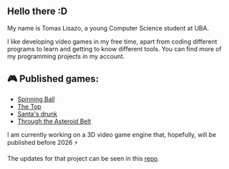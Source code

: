 ## Hello there :D

My name is Tomas Lisazo, a young Computer Science student at UBA.

I like developing video games in my free time, apart from coding different programs to learn and getting to know different tools. You can find more of my programming projects in my account.

## 🎮 Published games:

- [Spinning Ball](https://play.google.com/store/apps/details?id=t0m45DEV.SpinningBall)
- [The Top](https://cachimba-games.itch.io/the-top)
- [Santa's drunk](https://cachimba-games.itch.io/santas-drunk)
- [Through the Asteroid Belt](https://t0m45dev.itch.io/asteroidsbelt)

I am currently working on a 3D video game engine that, hopefully, will be published before 2026 ⚡

The updates for that project can be seen in this [repo](https://github.com/t0m45DEV/3D-Game-in-C).
